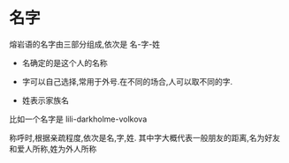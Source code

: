# 名字

熔岩语的名字由三部分组成,依次是 名-字-姓

- 名确定的是这个人的名称

- 字可以自己选择,常用于外号.在不同的场合,人可以取不同的字.

- 姓表示家族名

比如一个名字是 lili-darkholme-volkova

称呼时,根据亲疏程度,依次是名,字,姓. 其中字大概代表一般朋友的距离,名为好友和爱人所称,姓为外人所称

